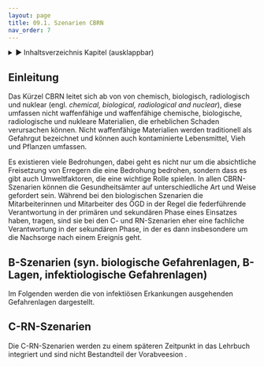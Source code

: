 ```yaml
---
layout: page
title: 09.1. Szenarien CBRN
nav_order: 7
---
```

 
<details markdown="block"> 
  <summary> 
      &#9658; Inhaltsverzeichnis Kapitel (ausklappbar) 
  </summary>
 
1. TOC
{:toc}
 </details>
 
   <p></p>
 
 
## Einleitung

Das Kürzel CBRN leitet sich ab von von chemisch, biologisch,
radiologisch und nuklear (engl. *chemical, biological, radiological and
nuclear*), diese umfassen nicht waffenfähige und waffenfähige chemische,
biologische, radiologische und nukleare Materialien, die erheblichen
Schaden verursachen können. Nicht waffenfähige Materialien werden
traditionell als Gefahrgut bezeichnet und können auch kontaminierte
Lebensmittel, Vieh und Pflanzen umfassen.

Es existieren viele Bedrohungen, dabei geht es nicht nur um die
absichtliche Freisetzung von Erregern die eine Bedrohung bedrohen,
sondern dass es gibt auch Umweltfaktoren, die eine wichtige Rolle
spielen. In allen CBRN-Szenarien können die Gesundheitsämter auf
unterschiedliche Art und Weise gefordert sein. Während bei den
biologischen Szenarien die Mitarbeiterinnen und Mitarbeiter des ÖGD in
der Regel die federführende Verantwortung in der primären und sekundären
Phase eines Einsatzes haben, tragen, sind sie bei den C- und
RN-Szenarien eher eine fachliche Verantwortung in der sekundären Phase,
in der es dann insbesondere um die Nachsorge nach einem Ereignis
geht.

## B-Szenarien (syn. biologische Gefahrenlagen, B-Lagen, infektiologische Gefahrenlagen)

Im Folgenden werden die von infektiösen Erkankungen ausgehenden
Gefahrenlagen dargestellt.

## C-RN-Szenarien

Die C-RN-Szenarien werden zu einem späteren Zeitpunkt in das Lehrbuch
integriert und sind nicht Bestandteil der Vorabveesion .

<div class="section fnlist" data-role="doc-footnotes">

</div>

